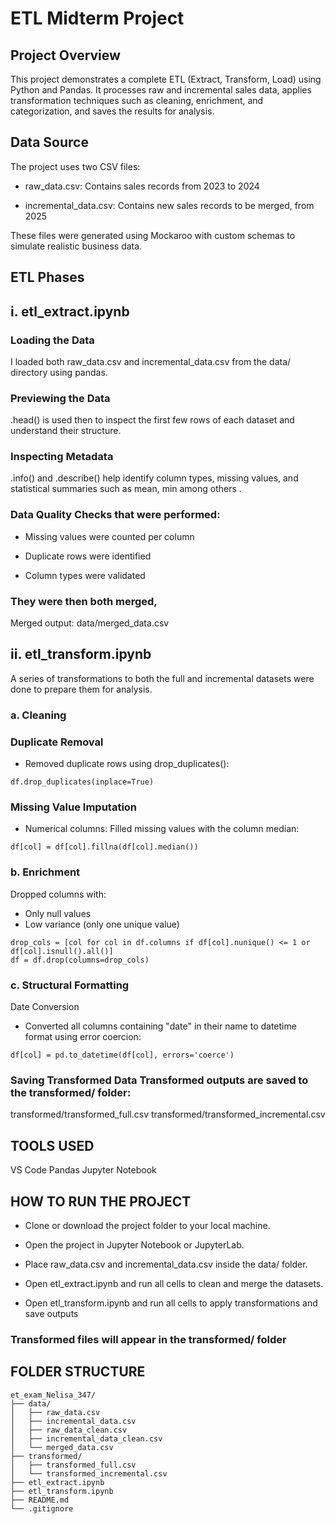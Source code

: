 # ETL Midterm Project
## Project Overview
This project demonstrates a complete ETL (Extract, Transform, Load) using Python and Pandas. It processes raw and incremental sales data, applies transformation techniques such as cleaning, enrichment, and categorization, and saves the results for analysis.

## Data Source
The project uses two CSV files:

* raw_data.csv: Contains sales records from 2023 to 2024

* incremental_data.csv: Contains new sales records to be merged, from 2025

These files were generated using Mockaroo with custom schemas to simulate realistic business data.

## ETL Phases
## i. etl_extract.ipynb
### Loading the Data
I loaded both raw_data.csv and incremental_data.csv from the data/ directory using pandas.

### Previewing the Data
.head() is used then to inspect the first few rows of each dataset and understand their structure.

### Inspecting Metadata
.info() and .describe() help identify column types, missing values, and statistical summaries such as mean, min among others .

### Data Quality Checks that were performed:
* Missing values were counted per column

* Duplicate rows were identified

* Column types were validated

### They were then both merged,

Merged output: data/merged_data.csv

## ii. etl_transform.ipynb
A series of transformations to both the full and incremental datasets were done to prepare them for analysis.

### a. Cleaning
### Duplicate Removal
- Removed duplicate rows using drop_duplicates():
```
df.drop_duplicates(inplace=True)
```

### Missing Value Imputation
- Numerical columns: Filled missing values with the column median:
```
df[col] = df[col].fillna(df[col].median())
```

### b. Enrichment
Dropped columns with:
- Only null values
- Low variance (only one unique value)
```
drop_cols = [col for col in df.columns if df[col].nunique() <= 1 or df[col].isnull().all()]
df = df.drop(columns=drop_cols)
```

### c. Structural Formatting
Date Conversion
- Converted all columns containing "date" in their name to datetime format using error coercion:
```
df[col] = pd.to_datetime(df[col], errors='coerce')
```
### Saving Transformed Data Transformed outputs are saved to the transformed/ folder:
transformed/transformed_full.csv
transformed/transformed_incremental.csv

## TOOLS USED
VS Code
Pandas
Jupyter Notebook
## HOW TO RUN THE PROJECT
- Clone or download the project folder to your local machine.

- Open the project in Jupyter Notebook or JupyterLab.

- Place raw_data.csv and incremental_data.csv inside the data/ folder.

- Open etl_extract.ipynb and run all cells to clean and merge the datasets.

- Open etl_transform.ipynb and run all cells to apply transformations and save outputs

### Transformed files will appear in the transformed/ folder

## FOLDER STRUCTURE
```
et_exam_Nelisa_347/
├── data/
│   ├── raw_data.csv
│   ├── incremental_data.csv
│   ├── raw_data_clean.csv
│   ├── incremental_data_clean.csv
│   └── merged_data.csv
├── transformed/
│   ├── transformed_full.csv
│   └── transformed_incremental.csv
├── etl_extract.ipynb
├── etl_transform.ipynb
├── README.md
└── .gitignore